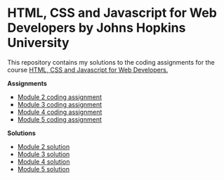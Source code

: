 <head>
    <meta charset="UTF-8">
    <meta name="viewport" content="width=device-width, initial-scale=1.0">
    <meta http-equiv="X-UA-Compatible" content="ie=edge">
</head>
<body>
    <h1>HTML, CSS and Javascript for Web Developers by Johns Hopkins University</h1>
    This repository contains my solutions to the coding assignments for the course <a href="https://www.coursera.org/learn/html-css-javascript-for-web-developers">HTML, CSS and Javascript for Web Developers.</a> <br>
    <p>
        <b>Assignments</b> <br>
        <ul style="list-style-type:square;">
        <li><a target=\"_blank\" href="https://github.com/jhu-ep-coursera/fullstack-course4/blob/master/assignments/assignment2/Assignment-2.md">Module 2 coding assignment</a></li>
        <li><a target=\"_blank\" href="https://github.com/jhu-ep-coursera/fullstack-course4/blob/master/assignments/assignment3/Assignment-3.md">Module 3 coding assignment</a></li>
        <li><a target=\"_blank\" href="https://github.com/jhu-ep-coursera/fullstack-course4/blob/master/assignments/assignment4/Assignment-4.md">Module 4 coding assignment</a></li>
        <li><a target=\"_blank\" href="https://github.com/jhu-ep-coursera/fullstack-course4/blob/master/assignments/assignment5/Assignment-5.md">Module 5 coding assignment</a></li>
        </ul>
    </p>
    <p>
        <b>Solutions</b> <br>
        <ul style="list-style-type:disc;">
            <li><a href="https://theringsofsaturn.github.io/HTML-CSS-and-Javascript-Course/module2/">Module 2 solution</a></li>
            <li><a href="https://theringsofsaturn.github.io/HTML-CSS-and-Javascript-Course/module3/">Module 3 solution</a></li>
            <li><a href="https://theringsofsaturn.github.io/HTML-CSS-and-Javascript-Course/module4/">Module 4 solution</a></li>
            <li><a href="https://theringsofsaturn.github.io/HTML-CSS-and-Javascript-Course/module5/">Module 5 solution</a></li>
        </ul>
        </p>
